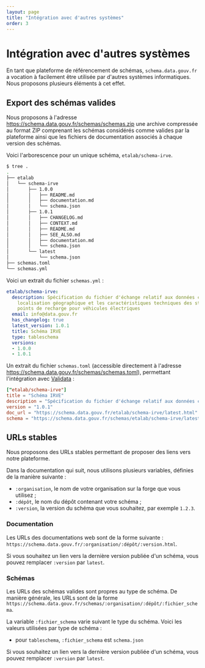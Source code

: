 ```yaml
---
layout: page
title: "Intégration avec d'autres systèmes"
order: 3
---
```

# Intégration avec d'autres systèmes
En tant que plateforme de référencement de schémas, `schema.data.gouv.fr` a vocation à facilement être utilisée par d'autres systèmes informatiques. Nous proposons plusieurs éléments à cet effet.

## Export des schémas valides
Nous proposons à l'adresse <https://schema.data.gouv.fr/schemas/schemas.zip> une archive compressée au format ZIP comprenant les schémas considérés comme valides par la plateforme ainsi que les fichiers de documentation associés à chaque version des schémas.

Voici l'arborescence pour un unique schéma, `etalab/schema-irve`.

```bash
$ tree .
.
├── etalab
│   └── schema-irve
│       ├── 1.0.0
│       │   ├── README.md
│       │   ├── documentation.md
│       │   └── schema.json
│       ├── 1.0.1
│       │   ├── CHANGELOG.md
│       │   ├── CONTEXT.md
│       │   ├── README.md
│       │   ├── SEE_ALSO.md
│       │   ├── documentation.md
│       │   └── schema.json
│       └── latest
│           └── schema.json
├── schemas.toml
└── schemas.yml
```

Voici un extrait du fichier `schemas.yml` :
```yaml
etalab/schema-irve:
  description: Spécification du fichier d'échange relatif aux données concernant la
    localisation géographique et les caractéristiques techniques des stations et des
    points de recharge pour véhicules électriques
  email: info@data.gouv.fr
  has_changelog: true
  latest_version: 1.0.1
  title: Schéma IRVE
  type: tableschema
  versions:
  - 1.0.0
  - 1.0.1
```

Un extrait du fichier `schemas.toml` (accessible directement à l'adresse <https://schema.data.gouv.fr/schemas/schemas.toml>), permettant l'intégration avec [Validata](https://validata.fr) :
```toml
["etalab/schema-irve"]
title = "Schéma IRVE"
description = "Spécification du fichier d'échange relatif aux données concernant la localisation géographique et les caractéristiques techniques des stations et des points de recharge pour véhicules électriques"
version = "1.0.1"
doc_url = "https://schema.data.gouv.fr/etalab/schema-irve/latest.html"
schema = "https://schema.data.gouv.fr/schemas/etalab/schema-irve/latest/schema.json"
```

## URLs stables
Nous proposons des URLs stables permettant de proposer des liens vers notre plateforme.

Dans la documentation qui suit, nous utilisons plusieurs variables, définies de la manière suivante :
- `:organisation`, le nom de votre organisation sur la forge que vous utilisez ;
- `:dépôt`, le nom du dépôt contenant votre schéma ;
- `:version`, la version du schéma que vous souhaitez, par exemple `1.2.3`.

### Documentation
Les URLs des documentations web sont de la forme suivante : `https://schema.data.gouv.fr/:organisation/:dépôt/:version.html`.

Si vous souhaitez un lien vers la dernière version publiée d'un schéma, vous pouvez remplacer `:version` par `latest`.

### Schémas
Les URLs des schémas valides sont propres au type de schéma. De manière générale, les URLs sont de la forme `https://schema.data.gouv.fr/schemas/:organisation/:dépôt/:fichier_schema`.

La variable `:fichier_schema` varie suivant le type du schéma. Voici les valeurs utilisées par type de schéma :
- pour `tableschema`, `:fichier_schema` est `schema.json`

Si vous souhaitez un lien vers la dernière version publiée d'un schéma, vous pouvez remplacer `:version` par `latest`.
